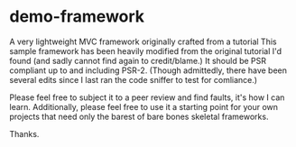 demo-framework
==============

A very lightweight MVC framework originally crafted from a tutorial
This sample framework has been heavily modified from the original tutorial I'd found (and sadly cannot find again to credit/blame.)
It should be PSR compliant up to and including PSR-2. (Though admittedly, there have been several edits since I last ran the code sniffer to test for comliance.)

Please feel free to subject it to a peer review and find faults, it's how I can learn.
Additionally, please feel free to use it a starting point for your own projects that need only the barest of bare bones skeletal frameworks.

Thanks.
